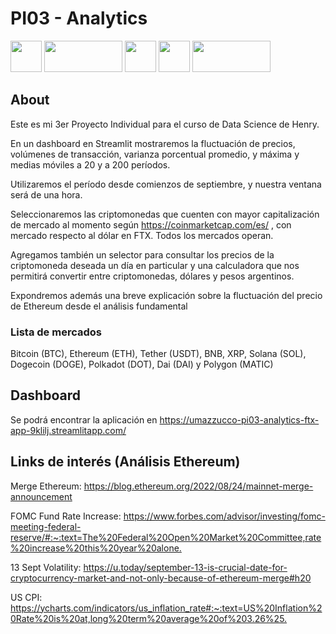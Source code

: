 # PI03 - Analytics

<img src='https://user-images.githubusercontent.com/103452945/235523906-1f61fefb-7624-4445-ae5f-0e884609645c.png' width='50' height='50'> <img src='https://user-images.githubusercontent.com/103452945/235524753-f95f11fa-7e22-48c5-af5e-59958c487e81.svg' width='125' height='50'> <img src='https://user-images.githubusercontent.com/103452945/235524029-b3882169-c909-410a-be79-958aefa4c653.png' width='50' height='50'> <img src='https://user-images.githubusercontent.com/103452945/235523917-9ee94b84-f5b6-49ed-b801-df814d319814.png' width='50' height='50'> <img src='https://user-images.githubusercontent.com/103452945/235469235-3c78abd3-dfd3-4755-bcc2-192b8fdfe4b9.png' width='125' height='50'> 

## About

Este es mi 3er Proyecto Individual para el curso de Data Science de Henry.

En un dashboard en Streamlit mostraremos la fluctuación de precios, volúmenes de transacción, varianza porcentual promedio, y máxima y medias móviles a 20 y a 200 períodos.

Utilizaremos el período desde comienzos de septiembre, y nuestra ventana será de una hora.

Seleccionaremos las criptomonedas que cuenten con mayor capitalización de mercado al momento según <https://coinmarketcap.com/es/> , con mercado respecto al dólar en FTX. Todos los mercados operan.

Agregamos también un selector para consultar los precios de la criptomoneda deseada un día en particular y una calculadora que nos permitirá convertir entre criptomonedas, dólares y pesos argentinos.

Expondremos además una breve explicación sobre la fluctuación del precio de Ethereum desde el análisis fundamental

### Lista de mercados

Bitcoin (BTC), Ethereum (ETH), Tether (USDT), BNB, XRP, Solana (SOL), Dogecoin (DOGE), Polkadot (DOT), Dai (DAI) y Polygon (MATIC)

## Dashboard

Se podrá encontrar la aplicación en <https://umazzucco-pi03-analytics-ftx-app-9klilj.streamlitapp.com/>

## Links de interés (Análisis Ethereum)

Merge Ethereum: <https://blog.ethereum.org/2022/08/24/mainnet-merge-announcement>

FOMC Fund Rate Increase: <https://www.forbes.com/advisor/investing/fomc-meeting-federal-reserve/#:~:text=The%20Federal%20Open%20Market%20Committee,rate%20increase%20this%20year%20alone.>

13 Sept Volatility: <https://u.today/september-13-is-crucial-date-for-cryptocurrency-market-and-not-only-because-of-ethereum-merge#h20>

US CPI: <https://ycharts.com/indicators/us_inflation_rate#:~:text=US%20Inflation%20Rate%20is%20at,long%20term%20average%20of%203.26%25.>
